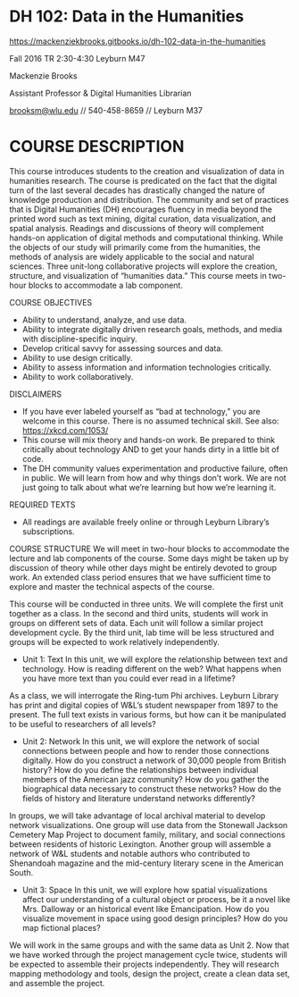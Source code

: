 # DH 102: Data in the Humanities 

https://mackenziekbrooks.gitbooks.io/dh-102-data-in-the-humanities

Fall 2016
TR 2:30-4:30
Leyburn M47

Mackenzie Brooks

Assistant Professor & Digital Humanities Librarian

brooksm@wlu.edu // 540-458-8659 // Leyburn M37

# COURSE DESCRIPTION 
This course introduces students to the creation and visualization of data in humanities research. The course is predicated on the fact that the digital turn of the last several decades has drastically changed the nature of knowledge production and distribution. The community and set of practices that is Digital Humanities (DH) encourages fluency in media beyond the printed word such as text mining, digital curation, data visualization, and spatial analysis. Readings and discussions of theory will complement hands-on application of digital methods and computational thinking. While the objects of our study will primarily come from the humanities, the methods of analysis are widely applicable to the social and natural sciences. Three unit-long collaborative projects will explore the creation, structure, and visualization of “humanities data.” This course meets in two-hour blocks to accommodate a lab component. 

COURSE OBJECTIVES
+	Ability to understand, analyze, and use data.
+	Ability to integrate digitally driven research goals, methods, and media with discipline-specific inquiry.
+	Develop critical savvy for assessing sources and data.
+	Ability to use design critically.
+	Ability to assess information and information technologies critically.
+	Ability to work collaboratively.

DISCLAIMERS
+	If you have ever labeled yourself as “bad at technology,” you are welcome in this course. There is no assumed technical skill. See also: https://xkcd.com/1053/
+	This course will mix theory and hands-on work. Be prepared to think critically about technology AND to get your hands dirty in a little bit of code. 
+	The DH community values experimentation and productive failure, often in public. We will learn from how and why things don’t work. We are not just going to talk about what we’re learning but how we’re learning it.

REQUIRED TEXTS
+	All readings are available freely online or through Leyburn Library’s subscriptions. 

COURSE STRUCTURE 
We will meet in two-hour blocks to accommodate the lecture and lab components of the course. Some days might be taken up by discussion of theory while other days might be entirely devoted to group work. An extended class period ensures that we have sufficient time to explore and master the technical aspects of the course.

This course will be conducted in three units. We will complete the first unit together as a class. In the second and third units, students will work in groups on different sets of data. Each unit will follow a similar project development cycle. By the third unit, lab time will be less structured and groups will be expected to work relatively independently. 

+	Unit 1: Text
In this unit, we will explore the relationship between text and technology. How is reading different on the web? What happens when you have more text than you could ever read in a lifetime? 

As a class, we will interrogate the Ring-tum Phi archives. Leyburn Library has print and digital copies of W&L’s student newspaper from 1897 to the present. The full text exists in various forms, but how can it be manipulated to be useful to researchers of all levels? 

+	Unit 2: Network
In this unit, we will explore the network of social connections between people and how to render those connections digitally. How do you construct a network of 30,000 people from British history? How do you define the relationships between individual members of the American jazz community? How do you gather the biographical data necessary to construct these networks? How do the fields of history and literature understand networks differently?

In groups, we will take advantage of local archival material to develop network visualizations. One group will use data from the Stonewall Jackson Cemetery Map Project to document family, military, and social connections between residents of historic Lexington. Another group will assemble a network of W&L students and notable authors who contributed to Shenandoah magazine and the mid-century literary scene in the American South. 

+	Unit 3: Space
In this unit, we will explore how spatial visualizations affect our understanding of a cultural object or process, be it a novel like Mrs. Dalloway or an historical event like Emancipation. How do you visualize movement in space using good design principles? How do you map fictional places? 

We will work in the same groups and with the same data as Unit 2. Now that we have worked through the project management cycle twice, students will be expected to assemble their projects independently. They will research mapping methodology and tools, design the project, create a clean data set, and assemble the project. 
